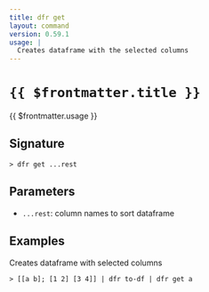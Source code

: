 ```yaml
---
title: dfr get
layout: command
version: 0.59.1
usage: |
  Creates dataframe with the selected columns
---
```


# `{{ $frontmatter.title }}`

<div style='white-space: pre-wrap;'>{{ $frontmatter.usage }}</div>

## Signature

`> dfr get ...rest`

## Parameters

- `...rest`: column names to sort dataframe

## Examples

Creates dataframe with selected columns

```shell
> [[a b]; [1 2] [3 4]] | dfr to-df | dfr get a
```
